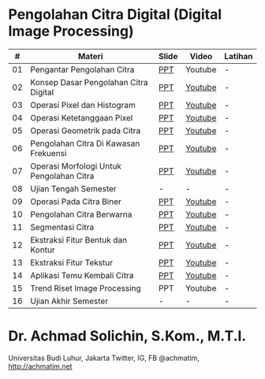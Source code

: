 # Pengolahan Citra Digital (Digital Image Processing)

| #  | Materi                      | Slide | Video   | Latihan |
|----|-----------------------------|-------|---------|---------|
| 01 | Pengantar Pengolahan Citra | [PPT](./materi-ppt/PCD01%20-%20Pengantar%20PCD.pptx)   | Youtube | -       |
| 02 | Konsep Dasar Pengolahan Citra Digital           | [PPT](./materi-ppt/PCD02%20-%20Konsep%20Dasar%20PCD.pptx)   | [Youtube](https://youtu.be/nN5h8uE1mck) | -       |
| 03 | Operasi Pixel dan Histogram | [PPT](./materi-ppt/PCD03%20-%20Operasi%20Pixel%20dan%20Histogram.pptx)   | [Youtube](https://youtu.be/bf5xKkY_E9o) | -       |
| 04 | Operasi Ketetanggaan Pixel | [PPT](./materi-ppt/PCD04%20-%20Operasi%20Ketetanggaan%20Piksel.pptx)   | [Youtube](https://youtu.be/PE5PZK2Kqh4) | -       |
| 05 | 	Operasi Geometrik pada Citra | [PPT](./materi-ppt/PCD05%20-%20Operasi%20Geometrik%20pada%20Citra.pptx)   | [Youtube](https://youtu.be/wTZ5ksO3JzM) | -       |
| 06 | Pengolahan Citra Di Kawasan Frekuensi | [PPT](./materi-ppt/PCD06%20-%20Pengolahan%20Citra%20Di%20Kawasan%20Frekuensi.pptx)   | [Youtube](https://youtu.be/ggBrSfTXuLA) | -       |
| 07 | Operasi Morfologi Untuk Pengolahan Citra | [PPT](./materi-ppt/PCD07%20-%20Operasi%20Morfologi.pptx)   | [Youtube](https://youtu.be/E0VkvBowCl4) | -       |
| 08 | Ujian Tengah Semester | -   | - | -       |
| 09 | Operasi Pada Citra Biner | [PPT](./materi-ppt/PCD09%20-%20Pengolahan%20Citra%20Biner-v2.pptx)   | [Youtube](https://youtu.be/lX_843VVhXs) | -       |
| 10 | Pengolahan Citra Berwarna | [PPT](./materi-ppt/PCD10%20-%20Pengolahan%20Citra%20Berwarna.pptx)   | [Youtube](https://youtu.be/-3vr8YqyWck) | -       |
| 11 | Segmentasi Citra | [PPT](./materi-ppt/PCD11%20-%20Segmentasi%20Citra-v3.pptx)   | [Youtube](https://youtu.be/RQFB3pxBWhk) | -       |
| 12 | 	Ekstraksi Fitur Bentuk dan Kontur | [PPT](./materi-ppt/PCD12%20-%20Ekstraksi%20Fitur%20Kontur%20dan%20Bentuk-v2.pptx)   | [Youtube](https://youtu.be/0YxaIoO-Zc0) | -       |
| 13 | Ekstraksi Fitur Tekstur | [PPT](./materi-ppt/PCD13%20-%20Ekstraksi%20Fitur%20Tekstur.pptx)   | [Youtube](https://youtu.be/6FjS5n9ujAg) | -       |
| 14 | Aplikasi Temu Kembali Citra | [PPT](./materi-ppt/PCD14%20-%20Aplikasi%20Temu%20Kembali%20Citra.pptx)   | [Youtube](https://youtu.be/-WW7Ys7NvRU) | -       |
| 15 | Trend Riset Image Processing | PPT   | Youtube | -       |
| 16 | Ujian Akhir Semester | -   | - | -       |

# Dr. Achmad Solichin, S.Kom., M.T.I.
Universitas Budi Luhur, Jakarta
Twitter, IG, FB @achmatim, http://achmatim.net

